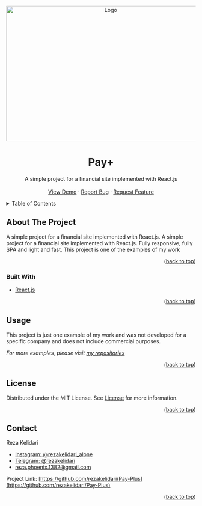 <div id="top"></div>

<!-- PROJECT LOGO -->
<br />
<div align="center">
  <a href="https://github.com/rezakelidari/Pay-Plus">
    <img src="https://user-images.githubusercontent.com/62962597/141614670-3e4ebb92-5f75-4f90-b6bd-5186dc06333f.png" alt="Logo" width="540" height="360">
  </a>

<h1 align="center">Pay+</h1>
  <p align="center">
    A simple project for a financial site implemented with React.js
    <br />
    <br />
    <a href="https://pay-plus.vercel.app/">View Demo</a>
    ·
    <a href="https://github.com/rezakelidari/Pay-Plus/issues">Report Bug</a>
    ·
    <a href="https://github.com/rezakelidari/Pay-Plus/issues">Request Feature</a>
  </p>
</div>

<!-- TABLE OF CONTENTS -->
<details>
  <summary>Table of Contents</summary>
  <ol>
    <li>
      <a href="#about-the-project">About The Project</a>
      <ul>
        <li><a href="#built-with">Built With</a></li>
      </ul>
    </li>
    <li><a href="#usage">Usage</a></li>
    <li><a href="#license">License</a></li>
    <li><a href="#contact">Contact</a></li>
  </ol>
</details>

<!-- ABOUT THE PROJECT -->

## About The Project

A simple project for a financial site implemented with React.js. A simple project for a financial site implemented with React.js. Fully responsive, fully SPA and light and fast. This project is one of the examples of my work

<p align="right">(<a href="#top">back to top</a>)</p>

### Built With

- [React.js](https://reactjs.org/)

<p align="right">(<a href="#top">back to top</a>)</p>

<!-- USAGE EXAMPLES -->

## Usage

This project is just one example of my work and was not developed for a specific company and does not include commercial purposes.

_For more examples, please visit [my repositories](https://github.com/rezakelidari?tab=repositories)_

<p align="right">(<a href="#top">back to top</a>)</p>

<!-- LICENSE -->

## License

Distributed under the MIT License. See [License](./LICENSE) for more information.

<p align="right">(<a href="#top">back to top</a>)</p>

<!-- CONTACT -->

## Contact

Reza Kelidari

- [Instagram: @rezakelidari_alone](https://www.instagram.com/rezakelidari_alone/)
- [Telegram: @rezakelidari](https://t.me/rezakelidari/)
- [reza.phoenix.1382@gmail.com](mailto:reza.phoenix.1382@gmail.com)

Project Link: [https://github.com/rezakelidari/Pay-Plus](https://github.com/rezakelidari/Pay-Plus)

<p align="right">(<a href="#top">back to top</a>)</p>

